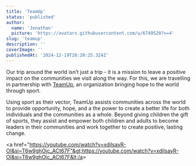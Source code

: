 ```yaml
---
title: 'TeamUp'
status: 'published'
author:
  name: 'Jonathan'
  picture: 'https://avatars.githubusercontent.com/u/6749520?v=4'
slug: 'teamup'
description: ''
coverImage: ''
publishedAt: '2024-12-19T20:20:25.324Z'
---
```


Our trip around the world isn’t just a trip - it is a mission to leave a positive impact on the communities we visit along the way. For this, we are travelling in partnership with [TeamUp](https://teamup.world/), an organization bringing hope to the world through sport.

Using sport as their vector, TeamUp assists communities across the world to provide opportunity, hope, and a the power to create a better life for both individuals and the communities as a whole. Beyond giving children the gift of sports, they assist and empower both children and adults to become leaders in their communities and work together to create positive, lasting change.

&lt;a href="https://youtube.com/watch?v=xdilsayR-OI&si=T6w9ghOic_ACt67F"&gt;https://youtube.com/watch?v=xdilsayR-OI&si=T6w9ghOic_ACt67F&lt;/a&gt;
